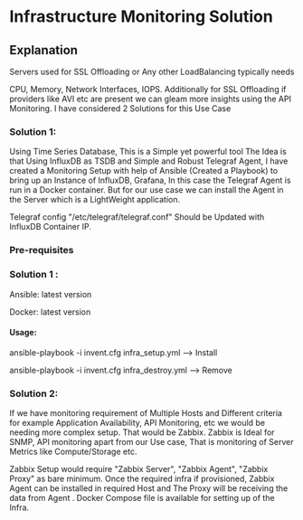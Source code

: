 # Infrastructure Monitoring Solution
<h2> Explanation</h2>
<p>Servers used for SSL Offloading or Any other LoadBalancing typically needs</p>
<p>CPU, Memory, Network Interfaces, IOPS.  Additionally for SSL 
Offloading if providers like AVI etc are present we can gleam more
insights using the API Monitoring.
I have considered 2 Solutions for this Use Case</p>

<h3> Solution 1:</h3>
<p>Using Time Series Database, This is a Simple yet powerful tool
The Idea is that Using InfluxDB as TSDB and Simple and Robust 
Telegraf Agent, I have created a Monitoring Setup with help of
Ansible (Created a Playbook) to bring up an Instance of 
InfluxDB, Grafana, In this case the Telegraf Agent is run in a
Docker container. But for our use case we can install the Agent in
the Server which is a LightWeight application. 

Telegraf config "/etc/telegraf/telegraf.conf" Should be Updated with InfluxDB Container IP.
</p>

<h3> Pre-requisites</h3>
<h3>Solution 1 :</h3>
<p>Ansible: latest version</p>
<p>Docker: latest version</p>
<h4>Usage:</h4>
<p>ansible-playbook -i invent.cfg infra_setup.yml --> Install</p>
<p>ansible-playbook -i invent.cfg infra_destroy.yml --> Remove</p>

<h3> Solution 2:</h3>
<p>If we have monitoring requirement of Multiple Hosts and Different criteria
for example Application Availability, API Monitoring, etc
we would be needing more complex setup. That would be Zabbix.
Zabbix is Ideal for SNMP, API monitoring apart from our Use case,
That is monitoring of Server Metrics like Compute/Storage etc.
</p>
<p>Zabbix Setup would require "Zabbix Server", "Zabbix Agent",
"Zabbix Proxy" as bare minimum. 
Once the required infra if provisioned, Zabbix Agent can be installed 
in required Host and The Proxy will be receiving the data from Agent
.
Docker Compose file is available for setting up of the Infra.
</p>


